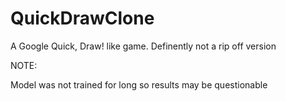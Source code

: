 # QuickDrawClone

A Google Quick, Draw! like game.  Definently not a rip off version

NOTE:

Model was not trained for long so results may be questionable
